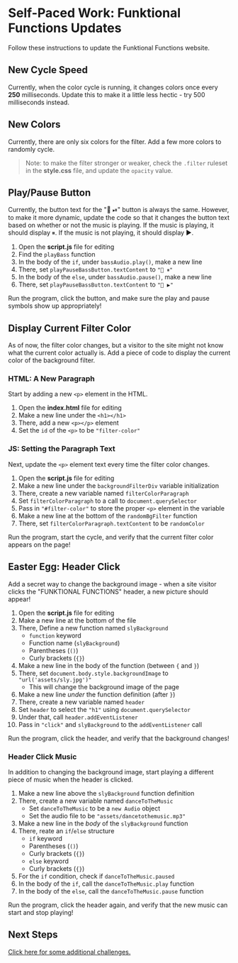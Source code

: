 # Self-Paced Work: Funktional Functions Updates
Follow these instructions to update the Funktional Functions website.

## New Cycle Speed
Currently, when the color cycle is running, it changes colors once every **250** milliseconds. Update this to make it a little less hectic - try 500 milliseconds instead.

## New Colors
Currently, there are only six colors for the filter. Add a few more colors to randomly cycle.

>Note: to make the filter stronger or weaker, check the `.filter` ruleset in the **style.css** file, and update the `opacity` value.

## Play/Pause Button
Currently, the button text for the "🎸 ⏯" button is always the same. However, to make it more dynamic, update the code so that it changes the button text based on whether or not the music is playing. If the music is playing, it should display ⏸. If the music is not playing, it should display ▶.

1. Open the **script.js** file for editing
1. Find the `playBass` function
1. In the body of the `if`, under `bassAudio.play()`, make a new line
1. There, set `playPauseBassButton.textContent` to `"🎸 ⏸"`
1. In the body of the `else`, under `bassAudio.pause()`, make a new line
1. There, set `playPauseBassButton.textContent` to `"🎸 ▶"`

Run the program, click the button, and make sure the play and pause symbols show up appropriately!

## Display Current Filter Color
As of now, the filter color changes, but a visitor to the site might not know what the current color actually is. Add a piece of code to display the current color of the background filter.

### HTML: A New Paragraph
Start by adding a new `<p>` element in the HTML.

1. Open the **index.html** file for editing
1. Make a new line under the `<h1></h1>`
1. There, add a new `<p></p>` element
1. Set the `id` of the `<p>` to be `"filter-color"`

### JS: Setting the Paragraph Text
Next, update the `<p>` element text every time the filter color changes.

1. Open the **script.js** file for editing
1. Make a new line under the `backgroundFilterDiv` variable initialization
1. There, create a new variable named `filterColorParagraph`
1. Set `filterColorParagraph` to a call to `document.querySelector`
1. Pass in `"#filter-color"` to store the proper `<p>` element in the variable
1. Make a new line at the bottom of the `randomBgFilter` function
1. There, set `filterColorParagraph.textContent` to be `randomColor`

Run the program, start the cycle, and verify that the current filter color appears on the page!

## Easter Egg: Header Click
Add a secret way to change the background image - when a site visitor clicks the "FUNKTIONAL FUNCTIONS" header, a new picture should appear!

1. Open the **script.js** file for editing
1. Make a new line at the bottom of the file
1. There, Define a new function named `slyBackground`
    - `function` keyword
    - Function name (`slyBackground`)
    - Parentheses (`()`)
    - Curly brackets (`{}`)
1. Make a new line in the body of the function (between `{` and `}`)
1. There, set `document.body.style.backgroundImage` to `"url('assets/sly.jpg')"`
    - This will change the background image of the page
1. Make a new line _under_ the function definition (after `}`)
1. There, create a new variable named `header`
1. Set `header` to select the `"h1"` using `document.querySelector`
1. Under that, call `header.addEventListener`
1. Pass in `"click"` and `slyBackground` to the `addEventListener` call

Run the program, click the header, and verify that the background changes!

### Header Click Music
In addition to changing the background image, start playing a different piece of music when the header is clicked.

1. Make a new line above the `slyBackground` function definition
1. There, create a new variable named `danceToTheMusic`
    - Set `danceToTheMusic` to be a `new Audio` object
    - Set the audio file to be `"assets/dancetothemusic.mp3"`
1. Make a new line in the _body_ of the `slyBackground` function
1. There, reate an `if`/`else` structure
    - `if` keyword
    - Parentheses (`()`)
    - Curly brackets (`{}`)
    - `else` keyword
    - Curly brackets (`{}`)
1. For the `if` condition, check if `danceToTheMusic.paused`
1. In the body of the `if`, call the `danceToTheMusic.play` function
1. In the body of the `else`, call the `danceToTheMusic.pause` function

Run the program, click the header again, and verify that the new music can start and stop playing!

## Next Steps
[Click here for some additional challenges.](Challenges.md)
